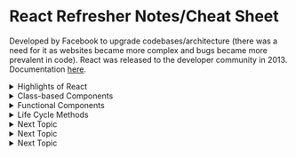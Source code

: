 # React Refresher Notes/Cheat Sheet

Developed by Facebook to upgrade codebases/architecture (there was a need for it as websites became more complex and bugs became more prevalent in code). React was released to the developer community in 2013. Documentation [here](https://reactjs.org/).

<details><summary>Highlights of React</summary>
  
#### 1. DOM Manipulation

The DOM (Document Object Model) is used to display websites through JavaScript (vanilla JS uses imperative style). <strong>Imperative</strong> style directly performs an action for each and every part of an app in response to various user events. The developer must explicitly state each step of how something should be done in order to <strong>repaint</strong> (change an element and add it onto a page) and <strong>reflow</strong> (recalculate layout of the page). This makes it difficult to see relationships between events as the page flow/layout becomes more complex. In React, declarative style is used, instead. <strong>Declarative</strong> style holds the state (data) which allows React to find the best way to manipulate the DOM to load that information. The different states are accounted for in one place which means cleaner and more efficient code quality, as well as faster load time. 

#### 2. Component Architecture

React works heavily with reusable components that can be copied over to various areas on a page or even into other projects. Small components are built and added together to make larger ones. Components are created as JavaScript functions that receive a prop (attribute) and returns something that <em>looks like</em> HTML called JSX. Each component has one "job" and does it well.

#### 3. Data Flow

React follows a <strong>unilateral</strong> data flow from top to bottom which makes it easier to debug code. It creates a virtual DOM that is a treelike object which gives React the ability to look at the blueprint of what needs to be built and modifies the DOM for us. Any time the state (data) changes, React intercepts that and updates the DOM as needed.

#### 4. Library

React only focuses on the <strong>UI (user-interface)</strong> which is why it is considered a <strong>library</strong> rather than a framework. Frameworks give developers all the tools necessary to build an application, whereas libraries provide the core of some functionality (React provides the UI). With React, other modules/libraries can be used to mix and match and customized as needed. React doesn't make assumptions on the tech stack being used, and so it also has cross-platform interactivity (e.g. React Native, React360).
</details>
<details><summary>Class-based Components</summary>

Both functions and classes can be written to return HTML. Class-based components in React have many functionality in them.

##### General Syntax
```
class App extends Component {
  render() {
    return (
    // any JSX (HTML-like syntax in React)
    );
  }
}
```
By using class, there is now access to state. <strong>State</strong> is an object with properties that can be accessed at any point inside class. To access state, call a constructor. This allows us to use this state as many times as possible. 

##### Access State with Class
```
class App extends Component {
  constructor() {
    super();
    
    this.state = {
      // any form of state object
      name: 'Example'
    };
  }

  render() {
    return (
      // render the state from class
      <p>{this.state.name}</p>
      // when user clicks the button, the text above will change based on what is declared in state
      // note that anything inside {} is a JS expression
      <button onClick={() => this.setState({ string: 'Different example' })}>Click me</button>
    )
  }
}
```

Keep in mind that since React follows unilateral data flow, when the state changes, it re-renders the component to display the change.
</details>

<details><summary>Functional Components</summary>

Functional components are simply JavaScript functions. 

##### General Syntax
```
function App() {
  return (
    <div>
      <p>Hi</p>
    </div>
  );
}
```

Components take in props (properties that are passed into the component and come out as objects). Children are anything in between tags.

```
<div> {props.child} </div>
```
#### State vs Props
Specific state lives in one location and trickles down as props. Props are pieces of data passed into a child component from the parent while state is data controlled within a component. This is why state is mutable while props are immutable.

![](https://www.techdiagonal.com/wp-content/uploads/2019/09/react-props-blog-image-design-2.jpg)
</details>

<details><summary>Life Cycle Methods</summary>

Life cycle methods get called at different stages of when built-in React components gets rendered. In life cycle methods, React renders the component on the page and when it does that, it calls the block of code inside the function.

</details>

<details><summary>Next Topic</summary>

#### 
</details>

<details><summary>Next Topic</summary>

#### 
</details>

<details><summary>Next Topic</summary>

#### 
</details>
